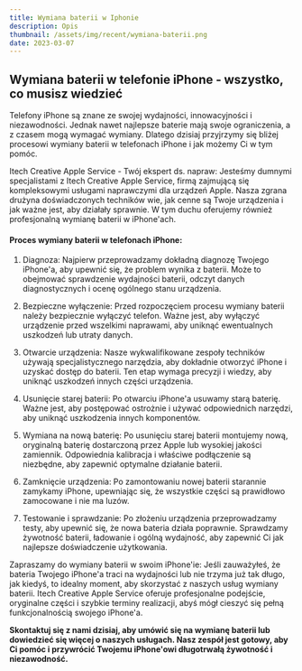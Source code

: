 ```yaml
---
title: Wymiana baterii w Iphonie
description: Opis
thumbnail: /assets/img/recent/wymiana-baterii.png
date: 2023-03-07
---
```


## Wymiana baterii w telefonie iPhone - wszystko, co musisz wiedzieć

Telefony iPhone są znane ze swojej wydajności, innowacyjności i niezawodności. Jednak nawet najlepsze baterie mają swoje ograniczenia, a z czasem mogą wymagać wymiany. Dlatego dzisiaj przyjrzymy się bliżej procesowi wymiany baterii w telefonach iPhone i jak możemy Ci w tym pomóc.

Itech Creative Apple Service - Twój ekspert ds. napraw: Jesteśmy dumnymi specjalistami z Itech Creative Apple Service, firmą zajmującą się kompleksowymi usługami naprawczymi dla urządzeń Apple. Nasza zgrana drużyna doświadczonych techników wie, jak cenne są Twoje urządzenia i jak ważne jest, aby działały sprawnie. W tym duchu oferujemy również profesjonalną wymianę baterii w iPhone'ach.

#### Proces wymiany baterii w telefonach iPhone:

1. Diagnoza: Najpierw przeprowadzamy dokładną diagnozę Twojego iPhone'a, aby upewnić się, że problem wynika z baterii. Może to obejmować sprawdzenie wydajności baterii, odczyt danych diagnostycznych i ocenę ogólnego stanu urządzenia.

2. Bezpieczne wyłączenie: Przed rozpoczęciem procesu wymiany baterii należy bezpiecznie wyłączyć telefon. Ważne jest, aby wyłączyć urządzenie przed wszelkimi naprawami, aby uniknąć ewentualnych uszkodzeń lub utraty danych.

3. Otwarcie urządzenia: Nasze wykwalifikowane zespoły techników używają specjalistycznego narzędzia, aby dokładnie otworzyć iPhone i uzyskać dostęp do baterii. Ten etap wymaga precyzji i wiedzy, aby uniknąć uszkodzeń innych części urządzenia.

4. Usunięcie starej baterii: Po otwarciu iPhone'a usuwamy starą baterię. Ważne jest, aby postępować ostrożnie i używać odpowiednich narzędzi, aby uniknąć uszkodzenia innych komponentów.

5. Wymiana na nową baterię: Po usunięciu starej baterii montujemy nową, oryginalną baterię dostarczoną przez Apple lub wysokiej jakości zamiennik. Odpowiednia kalibracja i właściwe podłączenie są niezbędne, aby zapewnić optymalne działanie baterii.

6. Zamknięcie urządzenia: Po zamontowaniu nowej baterii starannie zamykamy iPhone, upewniając się, że wszystkie części są prawidłowo zamocowane i nie ma luzów.

7. Testowanie i sprawdzanie: Po złożeniu urządzenia przeprowadzamy testy, aby upewnić się, że nowa bateria działa poprawnie. Sprawdzamy żywotność baterii, ładowanie i ogólną wydajność, aby zapewnić Ci jak najlepsze doświadczenie użytkowania.


Zapraszamy do wymiany baterii w swoim iPhone'ie: Jeśli zauważyłeś, że bateria Twojego iPhone'a traci na wydajności lub nie trzyma już tak długo, jak kiedyś, to idealny moment, aby skorzystać z naszych usług wymiany baterii. Itech Creative Apple Service oferuje profesjonalne podejście, oryginalne części i szybkie terminy realizacji, abyś mógł cieszyć się pełną funkcjonalnością swojego iPhone'a.

**Skontaktuj się z nami dzisiaj, aby umówić się na wymianę baterii lub dowiedzieć się więcej o naszych usługach. Nasz zespół jest gotowy, aby Ci pomóc i przywrócić Twojemu iPhone'owi długotrwałą żywotność i niezawodność.**
